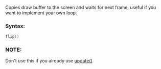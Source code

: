 Copies draw buffer to the screen and waits for next frame, useful if you want to implement your own loop.

### Syntax:
```Lua
flip()
```
### NOTE:

Don't use this if you already use [update()](/Events/update.md)